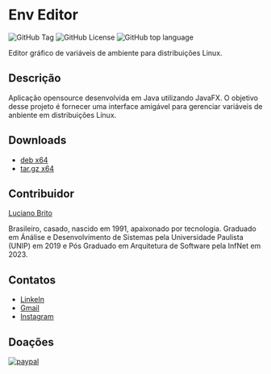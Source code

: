 # Env Editor

![GitHub Tag](https://img.shields.io/github/v/tag/lucianobritodev/EnvEditor)
![GitHub License](https://img.shields.io/github/license/lucianobritodev/EnvEditor)
![GitHub top language](https://img.shields.io/github/languages/top/lucianobritodev/EnvEditor)

Editor gráfico de variáveis de ambiente para distribuições Linux.


## Descrição

Aplicação opensource desenvolvida em Java utilizando JavaFX.
O objetivo desse projeto é fornecer uma interface amigável para gerenciar variáveis de anbiente em distribuições Línux.


## Downloads

- [deb x64](./dist/env-editor_v1.1.1_amd64.deb)
- [tar.gz x64](./dist/env-editor_v1.1.1_amd64.tar.gz)


## Contribuidor

[Luciano Brito](https://github.com/lucianobritodev)

Brasileiro, casado, nascido em 1991, apaixonado por tecnologia. Graduado em Ánálise e Desenvolvimento de Sistemas pela Universidade Paulista (UNIP) em 2019 e Pós Graduado em Arquitetura de Software pela InfNet em 2023. 


## Contatos

- [LinkeIn](https://www.linkedin.com/in/luciano-brito-dev)
- [Gmail](mailto:lucianobrito.dev@gmail.com)
- [Instagram](https://www.instagram.com/lucianobrito.dev)


## Doações

[![paypal](https://www.paypalobjects.com/en_US/i/btn/btn_donateCC_LG.gif)](https://www.paypal.com/donate/?hosted_button_id=SX3L4N89M8ZRW)
